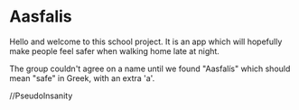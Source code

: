 # Aasfalis

Hello and welcome to this school project. It is an app which will hopefully make people feel safer when walking home late at night.

The group couldn't agree on a name until we found "Aasfalís" which should mean "safe" in Greek, with an extra 'a'.

//PseudoInsanity
